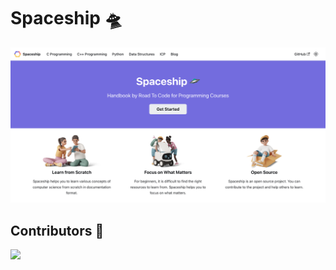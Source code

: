 # Spaceship 🛸

<img src="./static/img/homepage_screenshot.png" />

## Contributors 🫶

<a href="https://github.com/roadtocode4u/spaceship/graphs/contributors" target="_blank">
  <img src="https://contrib.rocks/image?repo=roadtocode4u/spaceship" />
</a>
